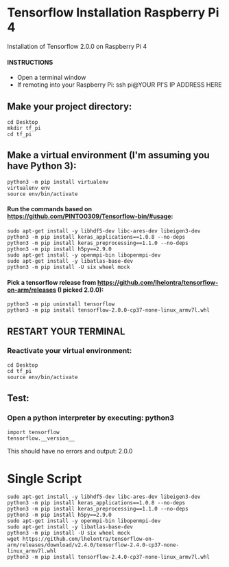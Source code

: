 # Tensorflow Installation Raspberry Pi 4
Installation of Tensorflow 2.0.0 on Raspberry Pi 4
#### INSTRUCTIONS
- Open a terminal window
- If remoting into your Raspberry Pi: ssh pi@YOUR PI'S IP ADDRESS HERE

## Make your project directory:
```
cd Desktop
mkdir tf_pi
cd tf_pi
```
## Make a virtual environment (I'm assuming you have Python 3):

```
python3 -m pip install virtualenv
virtualenv env
source env/bin/activate
```
#### Run the commands based on https://github.com/PINTO0309/Tensorflow-bin/#usage:

```
sudo apt-get install -y libhdf5-dev libc-ares-dev libeigen3-dev
python3 -m pip install keras_applications==1.0.8 --no-deps
python3 -m pip install keras_preprocessing==1.1.0 --no-deps
python3 -m pip install h5py==2.9.0
sudo apt-get install -y openmpi-bin libopenmpi-dev
sudo apt-get install -y libatlas-base-dev
python3 -m pip install -U six wheel mock
```

#### Pick a tensorflow release from https://github.com/lhelontra/tensorflow-on-arm/releases (I picked 2.0.0): 
```
python3 -m pip uninstall tensorflow
python3 -m pip install tensorflow-2.0.0-cp37-none-linux_armv7l.whl
```
## RESTART YOUR TERMINAL

### Reactivate your virtual environment:
```
cd Desktop
cd tf_pi
source env/bin/activate
```
## Test:
### Open a python interpreter by executing: python3 
```
import tensorflow
tensorflow.__version__
```
This should have no errors and output: 2.0.0

# Single Script
```
sudo apt-get install -y libhdf5-dev libc-ares-dev libeigen3-dev
python3 -m pip install keras_applications==1.0.8 --no-deps
python3 -m pip install keras_preprocessing==1.1.0 --no-deps
python3 -m pip install h5py==2.9.0
sudo apt-get install -y openmpi-bin libopenmpi-dev
sudo apt-get install -y libatlas-base-dev
python3 -m pip install -U six wheel mock
wget https://github.com/lhelontra/tensorflow-on-arm/releases/download/v2.4.0/tensorflow-2.4.0-cp37-none-linux_armv7l.whl
python3 -m pip install tensorflow-2.4.0-cp37-none-linux_armv7l.whl

```